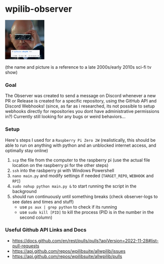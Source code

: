 # wpilib-observer

![](</wpilib observer 128x128.png>)

(the name and picture is a reference to a late 2000s/early 2010s sci-fi tv show)


### Goal

The Observer was created to send a message on Discord whenever a new PR or Release is created for a specific repository, using the GitHub API and Discord Webhooks! (since, as far as i researched, its not possible to setup webhooks directly for repositories you dont have administrative permissions in?) Currently still looking for any bugs or weird behaviors...


### Setup

Here's steps I used for a `Raspberry Pi Zero 2W` (realistically, this should be able to run on anything with python and an unblocked internet access, and optimally stay online)

1. `scp` the file from the computer to the raspberry pi (use the actual file location on the raspberry pi for the other steps)
2. `ssh` into the rasbperry pi with Windows Powershell
3. `nano main.py` and modify settings if needed (`TARGET_REPO`, `WEBHOOK` and `RPI`)
4. `sudo nohup python main.py &` to start running the script in the background
5. should run continuously until something breaks (check observer-logs to see dates and times and stuff)
   - use `ps aux | grep python` to check if its running
   - use `sudo kill [PID]` to kill the process (PID is in the number in the second column)


### Useful Github API Links and Docs

- https://docs.github.com/en/rest/pulls/pulls?apiVersion=2022-11-28#list-pull-requests
- https://api.github.com/repos/wpilibsuite/allwpilib/issues
- https://api.github.com/repos/wpilibsuite/allwpilib/pulls